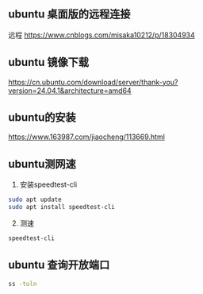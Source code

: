 
## ubuntu 桌面版的远程连接 

远程  https://www.cnblogs.com/misaka10212/p/18304934

## ubuntu 镜像下载 

https://cn.ubuntu.com/download/server/thank-you?version=24.04.1&architecture=amd64

## ubuntu的安装 

https://www.163987.com/jiaocheng/113669.html

## ubuntu测网速

1. 安装speedtest-cli
```bash
sudo apt update
sudo apt install speedtest-cli
```
2. 测速
```bash
speedtest-cli
```


## ubuntu 查询开放端口

```bash
ss -tuln
```